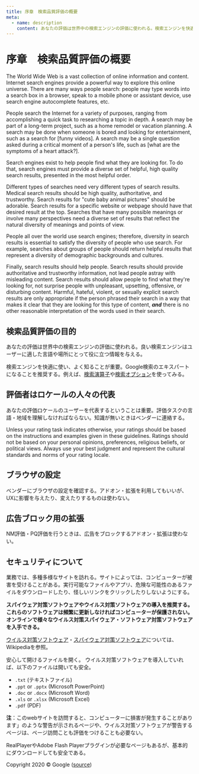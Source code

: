 ```yaml
---
title: 序章　検索品質評価の概要
meta:
  - name: description
    content: あなたの評価は世界中の検索エンジンの評価に使われる。検索エンジンを快適に使い、よく知ることが重要。Google検索のエキスパートになることを推奨する。
---
```


# 序章　検索品質評価の概要

The World Wide Web is a vast collection of online information and content. Internet search engines provide a powerful way to explore this online universe. There are many ways people search: people may type words into a search box in a browser, speak to a mobile phone or assistant device, use search engine autocomplete features, etc.

People search the Internet for a variety of purposes, ranging from accomplishing a quick task to researching a topic in depth. A search may be part of a long-term project, such as a home remodel or vacation planning. A search may be done when someone is bored and looking for entertainment, such as a search for [funny videos]. A search may be a single question asked during a critical moment of a person's life, such as [what are the symptoms of a heart attack?].

Search engines exist to help people find what they are looking for. To do that, search engines must provide a diverse set of helpful, high quality search results, presented in the most helpful order.

Different types of searches need very different types of search results. Medical search results should be high quality, authoritative, and trustworthy. Search results for "cute baby animal pictures" should be adorable. Search results for a specific website or webpage should have that desired result at the top. Searches that have many possible meanings or involve many perspectives need a diverse set of results that reflect the natural diversity of meanings and points of view.

People all over the world use search engines; therefore, diversity in search results is essential to satisfy the diversity of people who use search. For example, searches about groups of people should return helpful results that represent a diversity of demographic backgrounds and cultures.

Finally, search results should help people. Search results should provide authoritative and trustworthy information, not lead people astray with misleading content. Search results should allow people to find what they're looking for, not surprise people with unpleasant, upsetting, offensive, or disturbing content. Harmful, hateful, violent, or sexually explicit search results are only appropriate if the person phrased their search in a way that makes it clear that they are looking for this type of content, **_and_** there is no other reasonable interpretation of the words used in their search.

## 検索品質評価の目的

あなたの評価は世界中の検索エンジンの評価に使われる。良い検索エンジンはユーザーに適した言語や場所にとって役に立つ情報を与える。

検索エンジンを快適に使い、よく知ることが重要。Google検索のエキスパートになることを推奨する。例えば、[検索演算子](https://support.google.com/websearch/answer/2466433?hl=ja)や[検索オプション](https://support.google.com/websearch/answer/35890?hl=ja)を使ってみる。

## 評価者はロケールの人々の代表

あなたの評価ロケールのユーザーを代表するということは重要。評価タスクの言語・地域を理解しなければならない。知識が無いときはベンダーに連絡する。

Unless your rating task indicates otherwise, your ratings should be based on the instructions and examples given in these guidelines. Ratings should not be based on your personal opinions, preferences, religious beliefs, or political views. Always use your best judgment and represent the cultural standards and norms of your rating locale.

## ブラウザの設定

ベンダーにブラウザの設定を確認する。アドオン・拡張を利用してもいいが、UXに影響を与えたり、変えたりするものは使わない。

## 広告ブロック用の拡張

NM評価・PQ評価を行うときは、広告をブロックするアドオン・拡張は使わない。

## セキュリティについて

業務では、多種多様なサイトを訪れる。サイトによっては、コンピューターが被害を受けることがある。実行可能なファイルやアプリ、危険な可能性のあるファイルをダウンロードしたり、怪しいリンクをクリックしたりしないようにする。

**スパイウェア対策ソフトウェアやウイルス対策ソフトウェアの導入を推奨する。**
**これらのソフトウェアは頻繁に更新しなければコンピューターが保護されない。オンラインで様々なウイルス対策スパイウェア・ソフトウェア対策ソフトウェアを入手できる。**

[ウイルス対策ソフトウェア](https://ja.wikipedia.org/wiki/%E3%82%A2%E3%83%B3%E3%83%81%E3%82%A6%E3%82%A4%E3%83%AB%E3%82%B9%E3%82%BD%E3%83%95%E3%83%88%E3%82%A6%E3%82%A7%E3%82%A2)・[スパイウェア対策ソフトウェア](https://ja.wikipedia.org/wiki/%E3%82%B9%E3%83%91%E3%82%A4%E3%82%A6%E3%82%A7%E3%82%A2)については、Wikipediaを参照。

安心して開けるファイルを開く。
ウイルス対策ソフトウェアを導入していれば、以下のファイルは開いても安全。

- `.txt` (テキストファイル)
- `.ppt` or `.pptx` (Microsoft PowerPoint)
- `.doc` or `.docx` (Microsoft Word)
- `.xls` or `.xlsx` (Microsoft Excel)
- `.pdf` (PDF)

**注**：このwebサイトを訪問すると、コンピューターに損害が発生することがあります」のような警告が示されるページや、ウイルス対策ソフトウェアが警告するページは、ページ訪問ことも評価をつけることも必要ない。

RealPlayerやAdobe Flash Playerプラグインが必要なページもあるが、基本的にダウンロードしても安全である。

<div class="source">
Copyright 2020 © Google (<a href="https://static.googleusercontent.com/media/guidelines.raterhub.com///searchqualityevaluatorguidelines.pdf">source</a>)
</div>
